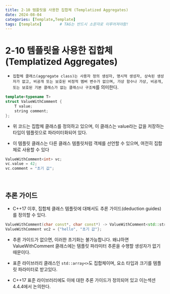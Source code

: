 ```yaml
---
title: 2-10 템플릿을 사용한 집합체 (Templatized Aggregates)
date: 2024-08-04
categories: [Template,Template]
tags: [template]		# TAG는 반드시 소문자로 이루어져야함!
---
```


# 2-10 템플릿을 사용한 집합체 (Templatized Aggregates)

* `집합체 클래스(aggregate class)는 사용자 정의 생성자, 명시적 생성자, 상속된 생성자가 없고, 비공개 또는 보호된 비정적 멤버 변수가 없으며, 가상 함수나 가상, 비공개, 또는 보호된 기본 클래스가 없는 클래스나 구조체`를 의미한다.



```c++
template<typename T>
struct ValueWithComment {
    T value;
    string comment;
};
```

* 위 코드는 집합체 클래스를 정의하고 있으며, 이 클래스는 value라는 값을 저장하는 타입이 템플릿으로 파라미터화되어 있다.

* 이 템플릿 클래스는 다른 클래스 템플릿처럼 객체를 선언할 수 있으며, 여전히 집합체로 사용할 수 있다

```c++
ValueWithComment<int> vc;
vc.value = 42;
vc.comment = "초기 값";
```

<br>

## 추론 가이드

* C++17 이후, 집합체 클래스 템플릿에 대해서도 추론 가이드(deduction guides)를 정의할 수 있다.

```c++
ValueWithComment(char const*, char const*) -> ValueWithComment<std::string>;
ValueWithComment vc2 = {"hello", "초기 값"};
```

* 추론 가이드가 없으면, 이러한 초기화는 불가능합니다. 왜냐하면 ValueWithComment 클래스에는 템플릿 파라미터 추론을 수행할 생성자가 없기 때문이다.

* 표준 라이브러리 클래스인 `std::array<>`도 집합체이며, 요소 타입과 크기를 템플릿 파라미터로 받고있다.

* C++17 표준 라이브러리에도 이에 대한 추론 가이드가 정의되어 있고 이는섹션 4.4.4에서 논의한다.
